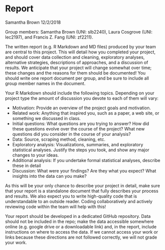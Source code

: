 Report
================
Samantha Brown
12/2/2018

Group members: Samantha Brown (UNI: slb2240), Laura Cosgrove (UNI: lec2197), and Francis Z. Fang (UNI: zf2211).

The written report (e.g. R Markdown and MD files) produced by your team are central to this project. This will detail how you completed your project, and should cover data collection and cleaning, exploratory analyses, alternative strategies, descriptions of approaches, and a discussion of results. We anticipate that your project will change somewhat over time; these changes and the reasons for them should be documented! You should write one report document per group, and be sure to include all group member names in the document.

Your R Markdown should include the following topics. Depending on your project type the amount of discussion you devote to each of them will vary:

-   Motivation: Provide an overview of the project goals and motivation.
-   Related work: Anything that inspired you, such as a paper, a web site, or something we discussed in class.
-   Initial questions: What questions are you trying to answer? How did these questions evolve over the course of the project? What new questions did you consider in the course of your analysis?
-   Data: Source, scraping method, cleaning, etc.
-   Exploratory analysis: Visualizations, summaries, and exploratory statistical analyses. Justify the steps you took, and show any major changes to your ideas.
-   Additional analysis: If you undertake formal statistical analyses, describe these in detail
-   Discussion: What were your findings? Are they what you expect? What insights into the data can you make?

As this will be your only chance to describe your project in detail, make sure that your report is a standalone document that fully describes your process and results. We also expect you to write high-quality code that is understandable to an outside reader. Coding collaboratively and actively reviewing code within the team will help with this!

Your report should be developed in a dedicated GitHub repository. Data should not be included in the repo; make the data accessible somewhere online (e.g. google drive or a downloadable link) and, in the report, include instructions on where to access the data. If we cannot access your work or links because these directions are not followed correctly, we will not grade your work.
